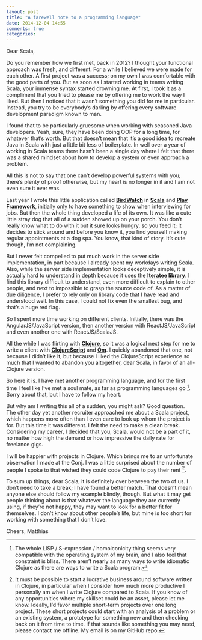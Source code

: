 ```yaml
---
layout: post
title: "A farewell note to a programming language"
date: 2014-12-04 14:55
comments: true
categories: 
---
```

Dear Scala, 

Do you remember how we first met, back in 2012? I thought your functional approach was fresh, and different. For a while I believed we were made for each other. A first project was a success; on my own I was comfortable with the good parts of you. But as soon as I started working in teams writing Scala, your immense syntax started drowning me. At first, I took it as a compliment that you tried to please me by offering me to work the way I liked. But then I noticed that it wasn’t something you did for me in particular. Instead, you try to be everybody’s darling by offering every software development paradigm known to man.

<!-- more -->

I found that to be particularly gruesome when working with seasoned Java developers. Yeah, sure, they have been doing OOP for a long time, for whatever that’s worth. But that doesn’t mean that it’s a good idea to recreate Java in Scala with just a little bit less of boilerplate. In well over a year of working in Scala teams there hasn’t been a single day where I felt that there was a shared mindset about how to develop a system or even approach a problem.

All this is not to say that one can’t develop powerful systems with you; there’s plenty of proof otherwise, but my heart is no longer in it and I am not even sure it ever was.

Last year I wrote this little application called **[BirdWatch](https://github.com/matthiasn/BirdWatch)** in **[Scala](http://www.scala-lang.org/)** and **[Play Framework](https://www.playframework.com)**, initially only to have something to show when interviewing for jobs. But then the whole thing developed a life of its own. It was like a cute little stray dog that all of a sudden showed up on your porch. You don’t really know what to do with it but it sure looks hungry, so you feed it; it decides to stick around and before you know it, you find yourself making regular appointments at a dog spa. You know, that kind of story. It’s cute though, I’m not complaining.

But I never felt compelled to put much work in the server side implementation, in part because I already spent my workdays writing Scala. Also, while the server side implementation looks deceptively simple, it is actually hard to understand in depth because it uses the **[Iteratee library](https://www.playframework.com/documentation/2.2.x/Iteratees)**. I find this library difficult to understand, even more difficult to explain to other people, and next to impossible to grasp the source code of. As a matter of due diligence, I prefer to rely only on library code that I have read and understood well. In this case, I could not fix even the smallest bug, and that’s a huge red flag.

So I spent more time working on different clients. Initially, there was the AngularJS/JavaScript version, then another version with ReactJS/JavaScript and even another one with ReactJS/ScalaJS.

All the while I was flirting with **[Clojure](http://clojure.org/)**, so it was a logical next step for me to write a client with **[ClojureScript](https://github.com/clojure/clojurescript)** and **[Om](https://github.com/swannodette/om)**. I quickly abandoned that one, not because I didn’t like it, but because I liked the ClojureScript experience so much that I wanted to abandon you altogether, dear Scala, in favor of an all-Clojure version.

So here it is. I have met another programming language, and for the first time I feel like I’ve met a soul mate, as far as programming languages go [^1]. Sorry about that, but I have to follow my heart.

But why am I writing this all of a sudden, you might ask? Good question. The other day yet another recruiter approached me about a Scala project, which happens more often than I even care to look up whom the project is for. But this time it was different. I felt the need to make a clean break. Considering my career, I decided that you, Scala, would not be a part of it, no matter how high the demand or how impressive the daily rate for freelance gigs.

I will be happier with projects in Clojure. Which brings me to an unfortunate observation I made at the Conj. I was a little surprised about the number of people I spoke to that wished they could code Clojure to pay their rent [^2].

To sum up things, dear Scala, it is definitely over between the two of us. I don’t need to take a break; I have found a better match. That doesn’t mean anyone else should follow my example blindly, though. But what it may get people thinking about is that whatever the language they are currently using, if they’re not happy, they may want to look for a better fit for themselves. I don’t know about other people’s life, but mine is too short for working with something that I don’t love.

Cheers,
Matthias

[^1]: The whole LISP / S-expression / homoiconicity thing seems very compatible with the operating system of my brain, and I also feel that constraint is bliss. There aren’t nearly as many ways to write idiomatic Clojure as there are ways to write a Scala program.

[^2]: It must be possible to start a lucrative business around software written in Clojure, in particular when I consider how much more productive I personally am when I write Clojure compared to Scala. If you know of any opportunities where my skillset could be an asset, please let me know. Ideally, I’d favor multiple short-term projects over one long project. These short projects could start with an analysis of a problem or an existing system, a prototype for something new and then checking back on it from time to time. If that sounds like something you may need, please contact me offline. My email is on my GitHub repo.
